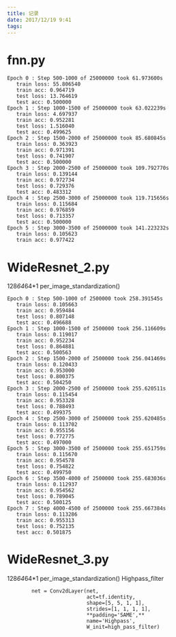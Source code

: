 ```yaml
---
title: 记录
date: 2017/12/19 9:41
tags: 
---
```


# fnn.py

```
Epoch 0 : Step 500-1000 of 25000000 took 61.973600s
   train loss: 55.806540
   train acc: 0.964719
   test loss: 13.764619
   test acc: 0.500000
Epoch 1 : Step 1000-1500 of 25000000 took 63.022239s
   train loss: 4.697937
   train acc: 0.952281
   test loss: 1.516040
   test acc: 0.499625
Epoch 2 : Step 1500-2000 of 25000000 took 85.680845s
   train loss: 0.363923
   train acc: 0.971391
   test loss: 0.741907
   test acc: 0.500000
Epoch 3 : Step 2000-2500 of 25000000 took 109.792770s
   train loss: 0.139144
   train acc: 0.972734
   test loss: 0.729376
   test acc: 0.483312
Epoch 4 : Step 2500-3000 of 25000000 took 119.715656s
   train loss: 0.115684
   train acc: 0.976859
   test loss: 0.713357
   test acc: 0.500000
Epoch 5 : Step 3000-3500 of 25000000 took 141.223232s
   train loss: 0.105623
   train acc: 0.977422
   ```

# WideResnet_2.py

128*64*64*1  per_image_standardization()

```
Epoch 0 : Step 500-1000 of 2500000 took 258.391545s
   train loss: 0.105663
   train acc: 0.959484
   test loss: 0.807148
   test acc: 0.496688
Epoch 1 : Step 1000-1500 of 2500000 took 256.116609s
   train loss: 0.119017
   train acc: 0.952234
   test loss: 0.864881
   test acc: 0.500563
Epoch 2 : Step 1500-2000 of 2500000 took 256.041469s
   train loss: 0.120433
   train acc: 0.953000
   test loss: 0.800375
   test acc: 0.504250
Epoch 3 : Step 2000-2500 of 2500000 took 255.620511s
   train loss: 0.115454
   train acc: 0.953328
   test loss: 0.788493
   test acc: 0.499375
Epoch 4 : Step 2500-3000 of 2500000 took 255.620485s
   train loss: 0.113702
   train acc: 0.955156
   test loss: 0.772775
   test acc: 0.497000
Epoch 5 : Step 3000-3500 of 2500000 took 255.651759s
   train loss: 0.115670
   train acc: 0.954578
   test loss: 0.754822
   test acc: 0.499750
Epoch 6 : Step 3500-4000 of 2500000 took 255.683036s
   train loss: 0.112937
   train acc: 0.954562
   test loss: 0.789045
   test acc: 0.500125
Epoch 7 : Step 4000-4500 of 2500000 took 255.667384s
   train loss: 0.113286
   train acc: 0.955313
   test loss: 0.752135
   test acc: 0.501875
   ```

# WideResnet_3.py

128*64*64*1 per_image_standardization() Highpass_filter

            net = Conv2dLayer(net,
                              act=tf.identity,
                              shape=[5, 5, 1, 1],
                              strides=[1, 1, 1, 1],
                              **padding='SAME',**
                              name='Highpass',
                              W_init=high_pass_filter)



<!-- more -->